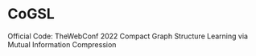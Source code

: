 # CoGSL
Official Code: TheWebConf 2022 Compact Graph Structure Learning via Mutual Information Compression
